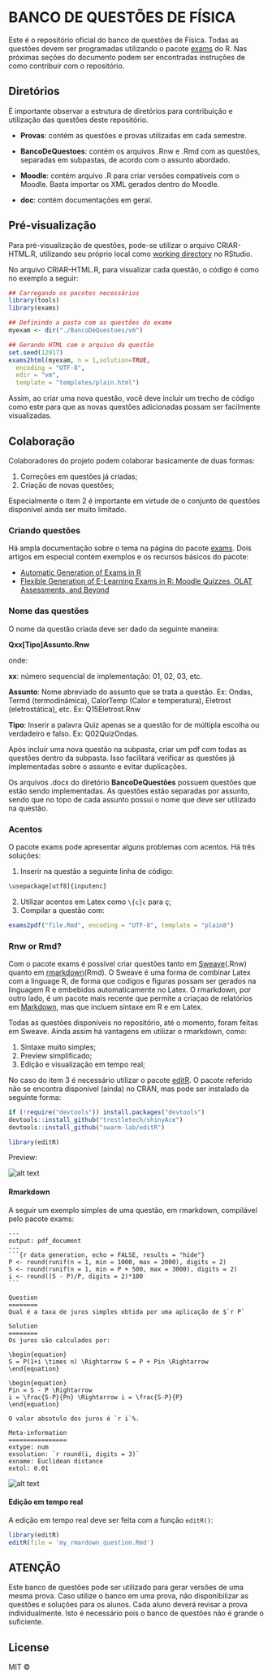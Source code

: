 ﻿BANCO DE QUESTÕES DE FÍSICA
================

Este é o repositório oficial do banco de questões de Física. Todas as questões devem ser programadas utilizando o pacote [exams](https://cran.r-project.org/web/packages/exams/index.html) do R. Nas próximas seções do documento podem ser encontradas instruções de como contribuir com o repositório.

Diretórios
----------

É importante observar a estrutura de diretórios para contribuição e utilização das questões deste repositório.

-   **Provas**: contém as questões e provas utilizadas em cada semestre.

-   **BancoDeQuestoes**: contém os arquivos .Rnw e .Rmd com as questões, separadas em subpastas, de acordo com o assunto abordado.

-   **Moodle**: contém arquivo .R para criar versões compatíveis com o Moodle. Basta importar os XML gerados dentro do Moodle.

-   **doc**: contém documentações em geral.

Pré-visualização
----------------

Para pré-visualização de questões, pode-se utilizar o arquivo CRIAR-HTML.R, utilizando seu próprio local como [working directory](https://stat.ethz.ch/R-manual/R-devel/library/base/html/getwd.html) no RStudio.

No arquivo CRIAR-HTML.R, para visualizar cada questão, o código é como no exemplo a seguir:

``` r
## Carregando os pacotes necessários
library(tools)
library(exams)

## Definindo a pasta com as questões do exame
myexam <- dir("./BancoDeQuestoes/vm")

## Gerando HTML com o arquivo da questão
set.seed(12017)
exams2html(myexam, n = 1,solution=TRUE,
  encoding = "UTF-8",
  edir = "vm",
  template = "templates/plain.html")
```

Assim, ao criar uma nova questão, você deve incluir um trecho de código como este para que as novas questões adicionadas possam ser facilmente visualizadas.

Colaboração
-----------

Colaboradores do projeto podem colaborar basicamente de duas formas:

1.  Correções em questões já criadas;
2.  Criação de novas questões;

Especialmente o item 2 é importante em virtude de o conjunto de questões disponível ainda ser muito limitado.

### Criando questões

Há ampla documentação sobre o tema na página do pacote [exams](https://cran.r-project.org/web/packages/exams/index.html). Dois artigos em especial contém exemplos e os recursos básicos do pacote:

-   [Automatic Generation of Exams in R](https://cran.r-project.org/web/packages/exams/vignettes/exams.pdf)
-   [Flexible Generation of E-Learning Exams in R: Moodle Quizzes, OLAT Assessments, and Beyond](https://cran.r-project.org/web/packages/exams/vignettes/exams2.pdf)

### Nome das questões

O nome da questão criada deve ser dado da seguinte maneira:

**Qxx[Tipo]Assunto.Rnw**

onde: 

**xx**: número sequencial de implementação: 01, 02, 03, etc.

**Assunto**: Nome abreviado do assunto que se trata a questão. Ex: Ondas, Termd (termodinâmica), CalorTemp (Calor e temperatura), Eletrost (eletrostática), etc. Ex: Q15Eletrost.Rnw

**Tipo**: Inserir a palavra Quiz apenas se a questão for de múltipla escolha ou verdadeiro e falso. Ex: Q02QuizOndas.

Após incluir uma nova questão na subpasta, criar um pdf com todas as questões dentro da subpasta. Isso facilitará verificar as questões já implementadas sobre o assunto e evitar duplicações.

Os arquivos .docx do diretório **BancoDeQuestões** possuem questões que estão sendo implementadas. As questões estão separadas por assunto, sendo que no topo de cada assunto possui o nome que deve ser utilizado na questão.


### Acentos

O pacote exams pode apresentar alguns problemas com acentos. Há três soluções:

1. Inserir na questão a seguinte linha de código:

```r
\usepackage[utf8]{inputenc}
```

2. Utilizar acentos em Latex como ```\{c}c``` para ç;
3. Compilar a questão com:

```r
exams2pdf("file.Rmd", encoding = "UTF-8", template = "plain8")
```

### Rnw or Rmd?

Com o pacote exams é possível criar questões tanto em [Sweave](http://www.statistik.lmu.de/~leisch/Sweave/)(.Rnw) quanto em [rmarkdown](http://rmarkdown.rstudio.com/)(Rmd). O Sweave é uma forma de combinar Latex com a linguage R, de forma que codigos e figuras possam ser gerados na linguagem R e embebidos automaticamente no Latex. O rmarkdown, por outro lado, é um pacote mais recente que permite a criaçao de relatórios em [Markdown](https://pt.wikipedia.org/wiki/Markdown), mas que incluem sintaxe em R e em Latex.

Todas as questões disponíveis no repositório, até o momento, foram feitas em Sweave. Ainda assim há vantagens em utilizar o rmarkdown, como:

1.  Sintaxe muito simples;
2.  Preview simplificado;
3.  Edição e visualização em tempo real;

No caso do item 3 é necessário utilizar o pacote [editR](https://github.com/swarm-lab/editR). O pacote referido não se encontra disponivel (ainda) no CRAN, mas pode ser instalado da seguinte forma:

``` r
if (!require("devtools")) install.packages("devtools")
devtools::install_github("trestletech/shinyAce")
devtools::install_github("swarm-lab/editR")

library(editR)
```

Preview:

![alt text](doc/figures/editR.gif)

#### Rmarkdown

A seguir um exemplo simples de uma questão, em rmarkdown, compilável pelo pacote exams:

<pre><code>---
output: pdf_document
---
```{r data generation, echo = FALSE, results = "hide"}
P &lt;- round(runif(n = 1, min = 1000, max = 2000), digits = 2)
S &lt;- round(runif(n = 1, min = P + 500, max = 3000), digits = 2)
i &lt;- round((S - P)/P, digits = 2)*100
```

Question
========
Qual é a taxa de juros simples obtida por uma aplicação de $`r P`

Solution
========
Os juros são calculados por:

\begin{equation}
S = P(1+i \times n) \Rightarrow S = P + Pin \Rightarrow 
\end{equation}

\begin{equation}
Pin = S - P \Rightarrow 
i = \frac{S-P}{Pn} \Rightarrow i = \frac{S-P}{P}
\end{equation}

O valor absotulo dos juros é `r i`%.

Meta-information
================
extype: num
exsolution: `r round(i, digits = 3)`
exname: Euclidean distance
extol: 0.01
</code></pre>

![alt text](doc/figures/q.png)

#### Edição em tempo real

A edição em tempo real deve ser feita com a função ```editR()```:

``` r
library(editR)
editR(file = 'my_rmardown_question.Rmd')
```

ATENÇÃO
-------

Este banco de questões pode ser utilizado para gerar versões de uma mesma prova. Caso utilize o banco em uma prova, não disponibilizar as questões e soluções para os alunos. Cada aluno deverá revisar a prova individualmente. Isto é necessário pois o banco de questões não é grande o suficiente.

License
-------

MIT ©
